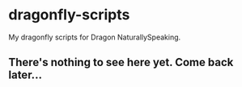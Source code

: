 dragonfly-scripts
=================

My dragonfly scripts for Dragon NaturallySpeaking.

There's nothing to see here yet. Come back later...
---------------------------------------------------

